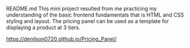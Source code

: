 README.md
This mini project resulted from me practicing my understanding of the basic frontend fundamentals that is HTML and CSS styling and layout.
The pricing panel can be used as a template for displaying a product at 3 tiers.

https://denilson0720.github.io/Pricing_Panel/

